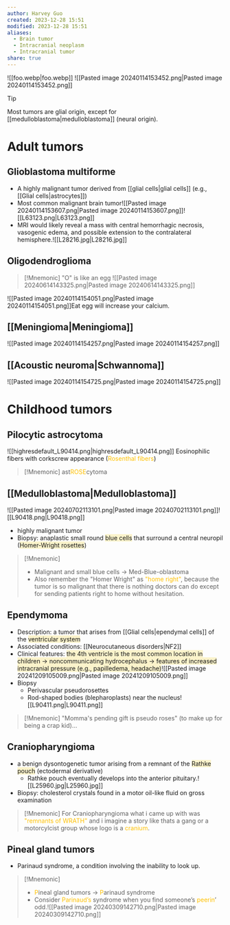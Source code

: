 ```yaml
---
author: Harvey Guo
created: 2023-12-28 15:51
modified: 2023-12-28 15:51
aliases:
  - Brain tumor
  - Intracranial neoplasm
  - Intracranial tumor
share: true
---
```

![[foo.webp|foo.webp]]
![[Pasted image 20240114153452.png|Pasted image 20240114153452.png]]
>[!Tip] 
>Most tumors are glial origin, except for [[medulloblastoma|medulloblastoma]] (neural origin).
# Adult tumors
## Glioblastoma multiforme
- A highly malignant tumor derived from [[glial cells|glial cells]] (e.g., [[Glial cells|astrocytes]])
- Most common malignant brain tumor![[Pasted image 20240114153607.png|Pasted image 20240114153607.png]]![[L63123.png|L63123.png]]
- MRI would likely reveal a mass with central hemorrhagic necrosis, vasogenic edema, and possible extension to the contralateral hemisphere.![[L28216.jpg|L28216.jpg]]
## Oligodendroglioma
>[!Mnemonic] "O" is like an egg
>![[Pasted image 20240614143325.png|Pasted image 20240614143325.png]]


![[Pasted image 20240114154051.png|Pasted image 20240114154051.png]]Eat egg will increase your calcium.
## [[Meningioma|Meningioma]]
![[Pasted image 20240114154257.png|Pasted image 20240114154257.png]]
## [[Acoustic neuroma|Schwannoma]]
![[Pasted image 20240114154725.png|Pasted image 20240114154725.png]]
# Childhood tumors
## Pilocytic astrocytoma
![[highresdefault_L90414.png|highresdefault_L90414.png]]
Eosinophilic fibers with corkscrew appearance (<font color="#ffc000">Rosenthal fibers</font>)
>[!Mnemonic] 
>ast<font color="#ffc000">ROSE</font>cytoma

## [[Medulloblastoma|Medulloblastoma]]
![[Pasted image 20240702113101.png|Pasted image 20240702113101.png]]![[L90418.png|L90418.png]]
- highly malignant tumor
- Biopsy: anaplastic small round <span style="background:rgba(240, 200, 0, 0.2)">blue cells</span> that surround a central neuropil (<span style="background:rgba(240, 200, 0, 0.2)">Homer-Wright rosettes</span>)
>[!Mnemonic] 
>- Malignant and small blue cells -> Med-Blue-oblastoma
>- Also remember the "Homer Wright" as <font color="#ffc000">"home right"</font>, because the tumor is so malignant that there is nothing doctors can do except for sending patients right to home without hesitation.

## Ependymoma
- Description: a tumor that arises from [[Glial cells|ependymal cells]] of the <span style="background:rgba(240, 200, 0, 0.2)">ventricular system</span>
- Associated conditions: [[Neurocutaneous disorders|NF2]]
- Clinical features: <span style="background:rgba(240, 200, 0, 0.2)">the 4th ventricle is the most common location in children → noncommunicating hydrocephalus → features of increased intracranial pressure (e.g., papilledema, headache)</span>![[Pasted image 20241209105009.png|Pasted image 20241209105009.png]]
- Biopsy
	- Perivascular pseudorosettes 
	- Rod-shaped bodies (blepharoplasts) near the nucleus![[L90411.png|L90411.png]]

>[!Mnemonic] 
>"Momma's pending gift is pseudo roses" (to make up for being a crap kid)...

## Craniopharyngioma
- a benign dysontogenetic tumor arising from a remnant of the <span style="background:rgba(240, 200, 0, 0.2)">Rathke pouch</span> (ectodermal derivative)
	- Rathke pouch eventually develops into the anterior pituitary.![[L25960.jpg|L25960.jpg]]
- Biopsy: cholesterol crystals found in a motor oil-like fluid on gross examination
>[!Mnemonic] 
>For Craniopharyngioma what i came up with was <font color="#ffc000">"remnants of WRATH"</font> and i imagine a story like thats a gang or a motorcylcist group whose logo is a <font color="#ffc000">cranium</font>.

## Pineal gland tumors
- Parinaud syndrome, a condition involving the inability to look up.
>[!Mnemonic] 
>- <font color="#ffc000">P</font>ineal gland tumors -> <font color="#ffc000">P</font>arinaud syndrome
>- Consider <font color="#ffc000">Parinaud’s</font> syndrome when you find someone’s <font color="#ffc000">peerin</font>’ odd.![[Pasted image 20240309142710.png|Pasted image 20240309142710.png]]